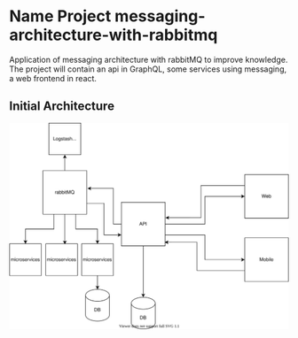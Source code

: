 # Name Project messaging-architecture-with-rabbitmq

Application of messaging architecture with rabbitMQ to improve knowledge. The project will contain an api in GraphQL, some services using messaging, a web frontend in react.


## Initial Architecture
![alt text](architecture.svg)
